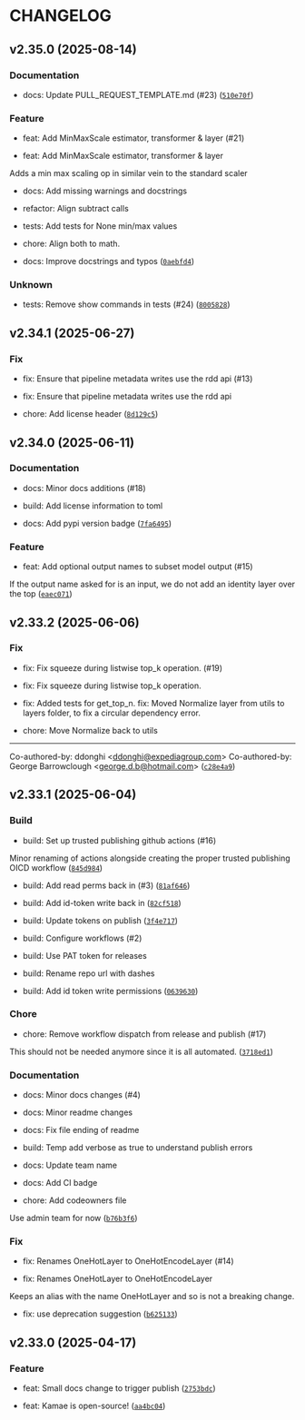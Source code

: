 # CHANGELOG



## v2.35.0 (2025-08-14)

### Documentation

* docs: Update PULL_REQUEST_TEMPLATE.md (#23) ([`510e70f`](https://github.com/ExpediaGroup/kamae/commit/510e70fb88ae37955b8cca3062e6cfb742f8c9b2))

### Feature

* feat: Add MinMaxScale estimator, transformer &amp; layer (#21)

* feat: Add MinMaxScale estimator, transformer &amp; layer

Adds a min max scaling op in similar vein to the standard scaler

* docs: Add missing warnings and docstrings

* refactor: Align subtract calls

* tests: Add tests for None min/max values

* chore: Align both to math.

* docs: Improve docstrings and typos ([`0aebfd4`](https://github.com/ExpediaGroup/kamae/commit/0aebfd47b6a482ae6b6d1f32de0228e6c3051a30))

### Unknown

* tests: Remove show commands in tests (#24) ([`8005828`](https://github.com/ExpediaGroup/kamae/commit/8005828f574108e200ca0cfc261f5c97fa1fd600))


## v2.34.1 (2025-06-27)

### Fix

* fix: Ensure that pipeline metadata writes use the rdd api (#13)

* fix: Ensure that pipeline metadata writes use the rdd api

* chore: Add license header ([`8d129c5`](https://github.com/ExpediaGroup/kamae/commit/8d129c56f6c35353bc2a748b1a14593aac3a3ec6))


## v2.34.0 (2025-06-11)

### Documentation

* docs: Minor docs additions (#18)

* build: Add license information to toml

* docs: Add pypi version badge ([`7fa6495`](https://github.com/ExpediaGroup/kamae/commit/7fa64950b21ca37602ab1649eeaf6851933c9492))

### Feature

* feat: Add optional output names to subset model output (#15)

If the output name asked for is an input, we do not add an identity layer over the top ([`eaec071`](https://github.com/ExpediaGroup/kamae/commit/eaec071a563f81b7e55843e03fc90f5683f7f316))


## v2.33.2 (2025-06-06)

### Fix

* fix: Fix squeeze during listwise top_k operation. (#19)

* fix: Fix squeeze during listwise top_k operation.

* fix: Added tests for get_top_n.
fix: Moved Normalize layer from utils to layers folder, to fix a circular dependency error.

* chore: Move Normalize back to utils

---------

Co-authored-by: ddonghi &lt;ddonghi@expediagroup.com&gt;
Co-authored-by: George Barrowclough &lt;george.d.b@hotmail.com&gt; ([`c28e4a9`](https://github.com/ExpediaGroup/kamae/commit/c28e4a98ac63b677e83798dfe72ac9daefb07627))


## v2.33.1 (2025-06-04)

### Build

* build: Set up trusted publishing github actions (#16)

Minor renaming of actions alongside creating the proper trusted publishing OICD workflow ([`845d984`](https://github.com/ExpediaGroup/kamae/commit/845d9843e896dbfa5f977b48046704a2bbb39107))

* build: Add read perms back in (#3) ([`81af646`](https://github.com/ExpediaGroup/kamae/commit/81af646747647472848c969c80144f481966b210))

* build: Add id-token write back in ([`82cf518`](https://github.com/ExpediaGroup/kamae/commit/82cf518033bf16b9502b66cc662816867b577fc7))

* build: Update tokens on publish ([`3f4e717`](https://github.com/ExpediaGroup/kamae/commit/3f4e717d2af71d6e550b709173cdf5509ee62592))

* build: Configure workflows (#2)

* build: Use PAT token for releases

* build: Rename repo url with dashes

* build: Add id token write permissions ([`0639630`](https://github.com/ExpediaGroup/kamae/commit/0639630a3a2f5ab5b74f30c7efa01bc04228a2dc))

### Chore

* chore: Remove workflow dispatch from release and publish (#17)

This should not be needed anymore since it is all automated. ([`3718ed1`](https://github.com/ExpediaGroup/kamae/commit/3718ed1413d560eaf9d2b98de6ff95ebcc0aa5e9))

### Documentation

* docs: Minor docs changes (#4)

* docs: Minor readme changes

* docs: Fix file ending of readme

* build: Temp add verbose as true to understand publish errors

* docs: Update team name

* docs: Add CI badge

* chore: Add codeowners file

Use admin team for now ([`b76b3f6`](https://github.com/ExpediaGroup/kamae/commit/b76b3f6e8abbe4386370f964c559bf7ff502eaba))

### Fix

* fix: Renames OneHotLayer to OneHotEncodeLayer (#14)

* fix: Renames OneHotLayer to OneHotEncodeLayer

Keeps an alias with the name OneHotLayer and so is not a breaking change.

* fix: use deprecation suggestion ([`b625133`](https://github.com/ExpediaGroup/kamae/commit/b625133331d92ac7341a57e3f57ef4ffcb00a32d))


## v2.33.0 (2025-04-17)

### Feature

* feat: Small docs change to trigger publish ([`2753bdc`](https://github.com/ExpediaGroup/kamae/commit/2753bdc3dbeff249f2b6d7c28ce41e8269f4b7c3))

* feat: Kamae is open-source! ([`aa4bc04`](https://github.com/ExpediaGroup/kamae/commit/aa4bc048c33991d172428056ad4fc1ce6c378990))
